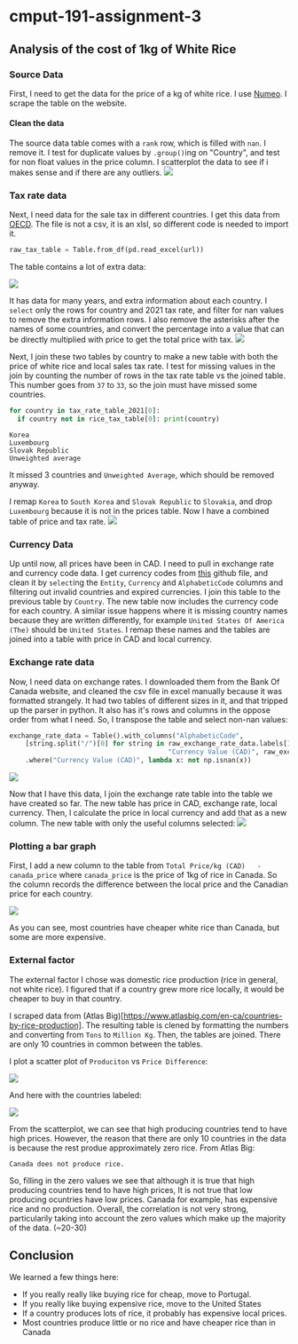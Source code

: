 # cmput-191-assignment-3

## Analysis of the cost of 1kg of White Rice

### Source Data

First, I need to get the data for the price of a kg of white rice. I use [Numeo](https://www.numbeo.com/cost-of-living/prices_by_country.jsp?displayCurrency=CAD&itemId=115). I scrape the table on the website.

#### Clean the data

The source data table comes with a `rank` row, which is filled with `nan`. I remove it. I test for duplicate values by `.group()`ing on "Country", and test for non float values in the price column. I scatterplot the data to see if i makes sense and if there are any outliers. ![](initial_scatterplot.png)

### Tax rate data

Next, I need data for the sale tax in different countries. I get this data from [OECD](https://www.oecd.org/tax/tax-policy/tax-database/). The file is not a csv, it is an xlsl, so different code is needed to import it.
```python
raw_tax_table = Table.from_df(pd.read_excel(url))
```
The table contains a lot of extra data:

![](mess_table.png)

It has data for many years, and extra information about each country. I `select` only the rows for country and 2021 tax rate, and filter for nan values to remove the extra information rows. I also remove the asterisks after the names of some countries, and convert the percentage into a value that can be directly multiplied with price to get the total price with tax. 
![](clean_tax_table.png)

Next, I join these two tables by country to make a new table with both the price of white rice and local sales tax rate. I test for missing values in the join by counting the number of rows in the tax rate table vs the joined table. This number goes from `37` to `33`, so the join must have missed some countries.

```python
for country in tax_rate_table_2021[0]:
  if country not in rice_tax_table[0]: print(country)
```
```
Korea
Luxembourg
Slovak Republic
Unweighted average
```
It missed 3 countries and `Unweighted Average`, which should be removed anyway.

I remap `Korea` to `South Korea` and `Slovak Republic` to `Slovakia`, and drop `Luxembourg` because it is not in the prices table. Now I have a combined table of price and tax rate. ![](combined_tax_price_table.png)

### Currency Data

Up until now, all prices have been in CAD. I need to pull in exchange rate and currency code data. I get currency codes from [this](https://raw.githubusercontent.com/datasets/currency-codes/master/data/codes-all.csv) github file, and clean it by `select`ing the `Entity`, `Currency` and `AlphabeticCode` columns and filtering out invalid countries and expired currencies. I join this table to the previous table by `Country`. The new table now includes the currency code for each country. A similar issue happens where it is missing country names because they are written differently, for example `United States Of America (The)` should be `United States`. I remap these names and the tables are joined into a table with price in CAD and local currency.

### Exchange rate data

Now, I need data on exchange rates. I downloaded them from the Bank Of Canada website, and cleaned the csv file in excel manually because it was formatted strangely. It had two tables of different sizes in it, and that tripped up the parser in python. It also has it's rows and columns in the oppose order from what I need. So, I transpose the table and select non-nan values:

```python
exchange_rate_data = Table().with_columns("AlphabeticCode",
    [string.split("/")[0] for string in raw_exchange_rate_data.labels[1:]],
                                        "Currency Value (CAD)", raw_exchange_rate_data_2021.rows[0][1:])\
    .where("Currency Value (CAD)", lambda x: not np.isnan(x))
```
![](exchange_rate_table.png)

Now that I have this data, I join the exchange rate table into the table we have created so far. The new table has price in CAD, exchange rate, local currency. Then, I calculate the price in local currency and add that as a new column. The new table with only the useful columns selected:
![](useful_table.png)

### Plotting a bar graph

First, I add a new column to the table from `Total Price/kg (CAD)	- canada_price` where `canada_price` is the price of 1kg of rice in Canada. So the column records the difference between the local price and the Canadian price for each country.

![](bar_graph.png)

As you can see, most countries have cheaper white rice than Canada, but some are more expensive.

### External factor

The external factor I chose was domestic rice production (rice in general, not white rice). I figured that if a country grew more rice locally, it would be cheaper to buy in that country.

I scraped data from (Atlas Big)[https://www.atlasbig.com/en-ca/countries-by-rice-production]. The resulting table is clened by formatting the numbers and converting from `Tons` to `Million Kg`. Then, the tables are joined. There are only 10 countries in common between the tables.

I plot a scatter plot of `Produciton` vs `Price Difference`:

![](final_scatterplot.png)

And here with the countries labeled:

![](final_scatterplot_labeled.png)

From the scatterplot, we can see that high producing countries tend to have high prices. However, the reason that there are only 10 countries in the data is because the rest produe approximately zero rice. From Atlas Big:
```
Canada does not produce rice.
```
So, filling in the zero values we see that although it is true that high producing countries tend to have high prices, It is not true that low producing ocuntries have low prices. Canada for example, has expensive rice and no production. Overall, the correlation is not very strong, particularily taking into account the zero values which make up the majority of the data. (~20-30)

## Conclusion

We learned a few things here:
- If you really really like buying rice for cheap, move to Portugal.
- If you really like buying expensive rice, move to the United States
- If a country produces lots of rice, it probably has expensive local prices.
- Most countries produce little or no rice and have cheaper rice than in Canada



